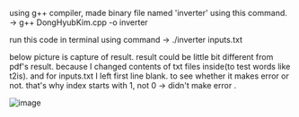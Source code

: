 
using g++ compiler, made binary file named 'inverter' using this command. -> g++ DongHyubKim.cpp  -o inverter

run this code in terminal using command -> ./inverter inputs.txt

below picture is capture of result. result could be little bit different from pdf's result. because I changed contents of txt files inside(to test words like t2is). and for inputs.txt I left first line blank. to see whether it makes error or not. that's why index starts with 1, not 0 -> didn't make error . 

![image](https://user-images.githubusercontent.com/50415338/156826649-09fa939f-1e3e-4a45-bf54-3faeaf8adab6.jpeg)
